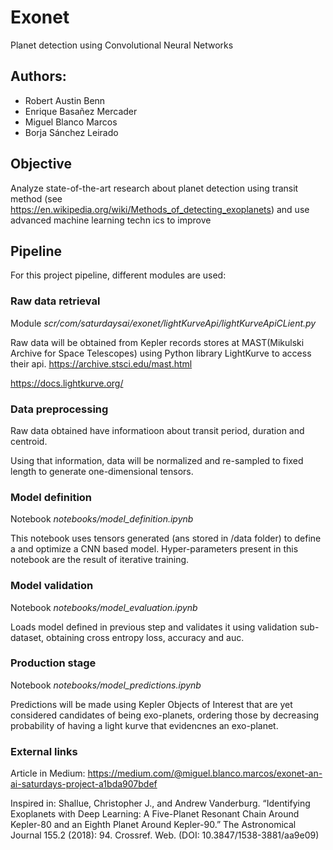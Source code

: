 # Exonet
Planet detection using Convolutional Neural Networks

 ## Authors:

- Robert Austin Benn
- Enrique Basañez Mercader 
- Miguel Blanco Marcos
- Borja Sánchez Leirado

## Objective

Analyze state-of-the-art research about planet detection using transit method 
(see https://en.wikipedia.org/wiki/Methods_of_detecting_exoplanets) and use advanced machine learning techn	ics to improve 

## Pipeline

For this project pipeline, different modules are used:

### Raw data retrieval

Module _scr/com/saturdaysai/exonet/lightKurveApi/lightKurveApiCLient.py_

Raw data will be obtained from Kepler records stores at MAST(Mikulski Archive for Space Telescopes) using Python library LightKurve to access their api.
https://archive.stsci.edu/mast.html

https://docs.lightkurve.org/

### Data preprocessing

Raw data obtained have informatioon about transit period, duration and centroid.

Using that information, data will be normalized and re-sampled to fixed length to generate one-dimensional tensors.

### Model definition

Notebook _notebooks/model_definition.ipynb_

This notebook uses tensors generated (ans stored in /data folder) to define a and optimize a CNN based model. 
Hyper-parameters present in this notebook are the result of iterative training.

### Model validation

Notebook _notebooks/model_evaluation.ipynb_

Loads model defined in previous step and validates it using validation sub-dataset, obtaining cross entropy loss, accuracy and auc.

### Production stage

Notebook  _notebooks/model_predictions.ipynb_

Predictions will be made using Kepler Objects of Interest that are yet considered candidates of being exo-planets, ordering those by decreasing probability of having a light kurve that evidencnes an exo-planet.

### External links

Article in Medium: 
https://medium.com/@miguel.blanco.marcos/exonet-an-ai-saturdays-project-a1bda907bdef

Inspired in:
Shallue, Christopher J., and Andrew Vanderburg. “Identifying Exoplanets with Deep Learning: A Five-Planet Resonant Chain Around Kepler-80 and an Eighth Planet Around Kepler-90.” The Astronomical Journal 155.2 (2018): 94. Crossref. Web. (DOI: 10.3847/1538-3881/aa9e09)
